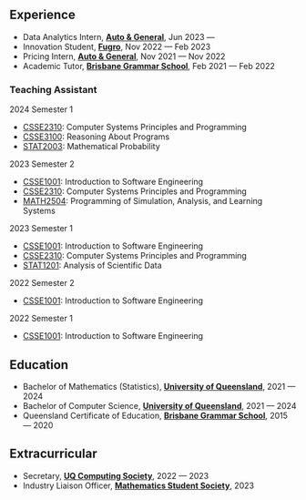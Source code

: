 ## Experience
* Data Analytics Intern, [**Auto & General**](https://autogeneral.com.au/), Jun 2023 —
* Innovation Student, [**Fugro**](https://www.fugro.com/), Nov 2022 — Feb 2023
* Pricing Intern, [**Auto & General**](https://www.autogeneral.com.au/), Nov 2021 — Nov 2022
* Academic Tutor, [**Brisbane Grammar School**](https://www.brisbanegrammar.com/), Feb 2021 — Feb 2022

### Teaching Assistant

2024 Semester 1
* [CSSE2310](https://my.uq.edu.au/programs-courses/course.html?course_code=csse2310): Computer Systems Principles and Programming
* [CSSE3100](https://my.uq.edu.au/programs-courses/course.html?course_code=csse3100): Reasoning About Programs
* [STAT2003](https://my.uq.edu.au/programs-courses/course.html?course_code=stat2003): Mathematical Probability

2023 Semester 2
* [CSSE1001](https://my.uq.edu.au/programs-courses/course.html?course_code=csse1001): Introduction to Software Engineering
* [CSSE2310](https://my.uq.edu.au/programs-courses/course.html?course_code=csse2310): Computer Systems Principles and Programming
* [MATH2504](https://my.uq.edu.au/programs-courses/course.html?course_code=math2504): Programming of Simulation, Analysis, and Learning Systems

2023 Semester 1
* [CSSE1001](https://my.uq.edu.au/programs-courses/course.html?course_code=csse1001): Introduction to Software Engineering
* [CSSE2310](https://my.uq.edu.au/programs-courses/course.html?course_code=csse2310): Computer Systems Principles and Programming
* [STAT1201](https://my.uq.edu.au/programs-courses/course.html?course_code=stat1201): Analysis of Scientific Data

2022 Semester 2
* [CSSE1001](https://my.uq.edu.au/programs-courses/course.html?course_code=csse1001): Introduction to Software Engineering

2022 Semester 1
* [CSSE1001](https://my.uq.edu.au/programs-courses/course.html?course_code=csse1001): Introduction to Software Engineering

## Education
* Bachelor of Mathematics (Statistics), [**University of Queensland**](https://www.uq.edu.au/), 2021 — 2024
* Bachelor of Computer Science, [**University of Queensland**](https://www.uq.edu.au/), 2021 — 2024
* Queensland Certificate of Education, [**Brisbane Grammar School**](https://www.brisbanegrammar.com/), 2015 — 2020

## Extracurricular
* Secretary, [**UQ Computing Society**](https://uqcs.org/), 2022 — 2023
* Industry Liaison Officer, [**Mathematics Student Society**](https://uqmss.org/), 2023
